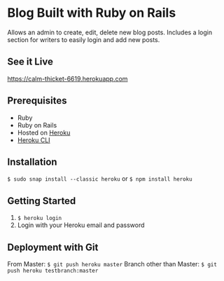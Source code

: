 # Blog Built with Ruby on Rails
Allows an admin to create, edit, delete new blog posts. Includes a login section for writers to easily login and add new posts.

## See it Live
https://calm-thicket-6619.herokuapp.com

## Prerequisites
- Ruby
- Ruby on Rails
- Hosted on [Heroku](https://www.heroku.com/home)
- [Heroku CLI](https://devcenter.heroku.com/articles/heroku-cli)

## Installation
```$ sudo snap install --classic heroku```
or
```$ npm install heroku```

## Getting Started
1. ```$ heroku login```
2. Login with your Heroku email and password

## Deployment with Git
From Master: ```$ git push heroku master```
Branch other than Master: ```$ git push heroku testbranch:master```
